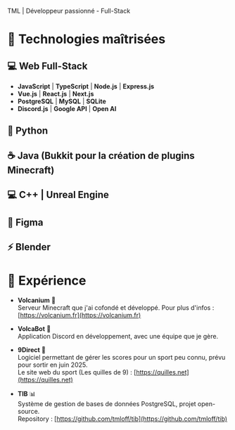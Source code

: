 TML | Développeur passionné - Full-Stack


# 🚀 Technologies maîtrisées

## 💻 Web Full-Stack
- **JavaScript** | **TypeScript** | **Node.js** | **Express.js**  
- **Vue.js** | **React.js** | **Next.js**  
- **PostgreSQL** | **MySQL** | **SQLite**
- **Discord.js** | **Google API** | **Open AI**

## 🐍 Python  
## ☕ Java (Bukkit pour la création de plugins Minecraft)  
## 💻 C++ | Unreal Engine  
## 🎨 Figma  
## ⚡ Blender

# 💼 Expérience

- **Volcanium** 🌋  
  Serveur Minecraft que j'ai cofondé et développé. Pour plus d'infos : [https://volcanium.fr](https://volcanium.fr)

- **VolcaBot** 🤖  
  Application Discord en développement, avec une équipe que je gère.

- **9Direct** 🏅  
  Logiciel permettant de gérer les scores pour un sport peu connu, prévu pour sortir en juin 2025.  
  Le site web du sport (Les quilles de 9) : [https://quilles.net](https://quilles.net)

- **TIB** 📊  
  Système de gestion de bases de données PostgreSQL, projet open-source.  
  Repository : [https://github.com/tmloff/tib](https://github.com/tmloff/tib)
